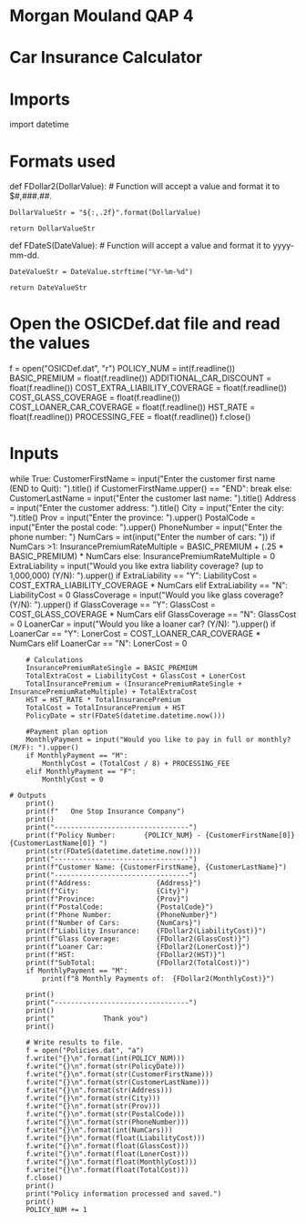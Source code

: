 # Morgan Mouland QAP 4
# Car Insurance Calculator

# Imports
import datetime

# Formats used
def FDollar2(DollarValue):
    # Function will accept a value and format it to $#,###.##.

    DollarValueStr = "${:,.2f}".format(DollarValue)

    return DollarValueStr

def FDateS(DateValue):
    # Function will accept a value and format it to yyyy-mm-dd.

    DateValueStr = DateValue.strftime("%Y-%m-%d")

    return DateValueStr

# Open the OSICDef.dat file and read the values
f = open("OSICDef.dat", "r")
POLICY_NUM = int(f.readline())
BASIC_PREMIUM = float(f.readline())
ADDITIONAL_CAR_DISCOUNT = float(f.readline())
COST_EXTRA_LIABILITY_COVERAGE = float(f.readline())
COST_GLASS_COVERAGE = float(f.readline())
COST_LOANER_CAR_COVERAGE = float(f.readline())
HST_RATE = float(f.readline())
PROCESSING_FEE = float(f.readline())
f.close()

# Inputs
while True:
    CustomerFirstName = input("Enter the customer first name (END to Quit): ").title()
    if CustomerFirstName.upper() == "END":
        break
    else:
        CustomerLastName = input("Enter the customer last name: ").title()
        Address = input("Enter the customer address: ").title()
        City = input("Enter the city: ").title()
        Prov = input("Enter the province: ").upper()
        PostalCode = input("Enter the postal code: ").upper()
        PhoneNumber = input("Enter the phone number: ")
        NumCars = int(input("Enter the number of cars: "))
        if NumCars >1:
            InsurancePremiumRateMultiple = BASIC_PREMIUM + (.25 * BASIC_PREMIUM) * NumCars
        else:
            InsurancePremiumRateMultiple = 0
        ExtraLiability = input("Would you like extra liability coverage? (up to 1,000,000) (Y/N): ").upper()
        if ExtraLiability == "Y":
            LiabilityCost = COST_EXTRA_LIABILITY_COVERAGE * NumCars
        elif ExtraLiability == "N":
            LiabilityCost = 0
        GlassCoverage = input("Would you like glass coverage? (Y/N): ").upper()
        if GlassCoverage == "Y":
            GlassCost = COST_GLASS_COVERAGE * NumCars
        elif GlassCoverage == "N":
            GlassCost = 0
        LoanerCar = input("Would you like a loaner car? (Y/N): ").upper()
        if LoanerCar == "Y":
            LonerCost = COST_LOANER_CAR_COVERAGE * NumCars
        elif LoanerCar == "N":
            LonerCost = 0

        # Calculations
        InsurancePremiumRateSingle = BASIC_PREMIUM
        TotalExtraCost = LiabilityCost + GlassCost + LonerCost
        TotalInsurancePremium = (InsurancePremiumRateSingle + InsurancePremiumRateMultiple) + TotalExtraCost
        HST = HST_RATE * TotalInsurancePremium
        TotalCost = TotalInsurancePremium + HST
        PolicyDate = str(FDateS(datetime.datetime.now()))

        #Payment plan option
        MonthlyPayment = input("Would you like to pay in full or monthly? (M/F): ").upper()
        if MonthlyPayment == "M":
            MonthlyCost = (TotalCost / 8) + PROCESSING_FEE
        elif MonthlyPayment == "F":
            MonthlyCost = 0

    # Outputs
        print()
        print(f"   One Stop Insurance Company")
        print()
        print("---------------------------------")
        print(f"Policy Number:       {POLICY_NUM} - {CustomerFirstName[0]}{CustomerLastName[0]} ")
        print(str(FDateS(datetime.datetime.now())))
        print("---------------------------------")
        print(f"Customer Name: {CustomerFirstName}, {CustomerLastName}")
        print("---------------------------------")
        print(f"Address:                {Address}")
        print(f"City:                   {City}")
        print(f"Province:               {Prov}")
        print(f"PostalCode:             {PostalCode}")
        print(f"Phone Number:           {PhoneNumber}")
        print(f"Number of Cars:         {NumCars}")
        print(f"Liability Insurance:    {FDollar2(LiabilityCost)}")
        print(f"Glass Coverage:         {FDollar2(GlassCost)}")
        print(f"Loaner Car:             {FDollar2(LonerCost)}")
        print(f"HST:                    {FDollar2(HST)}")
        print(f"SubTotal:               {FDollar2(TotalCost)}")
        if MonthlyPayment == "M":
            print(f"8 Monthly Payments of:  {FDollar2(MonthlyCost)}")

        print()
        print("---------------------------------")
        print()
        print("            Thank you")
        print()

        # Write results to file.
        f = open("Policies.dat", "a")
        f.write("{}\n".format(int(POLICY_NUM)))
        f.write("{}\n".format(str(PolicyDate)))
        f.write("{}\n".format(str(CustomerFirstName)))
        f.write("{}\n".format(str(CustomerLastName)))
        f.write("{}\n".format(str(Address)))
        f.write("{}\n".format(str(City)))
        f.write("{}\n".format(str(Prov)))
        f.write("{}\n".format(str(PostalCode)))
        f.write("{}\n".format(str(PhoneNumber)))
        f.write("{}\n".format(int(NumCars)))
        f.write("{}\n".format(float(LiabilityCost)))
        f.write("{}\n".format(float(GlassCost)))
        f.write("{}\n".format(float(LonerCost)))
        f.write("{}\n".format(float(MonthlyCost)))
        f.write("{}\n".format(float(TotalCost)))
        f.close()
        print()
        print("Policy information processed and saved.")
        print()
        POLICY_NUM += 1
